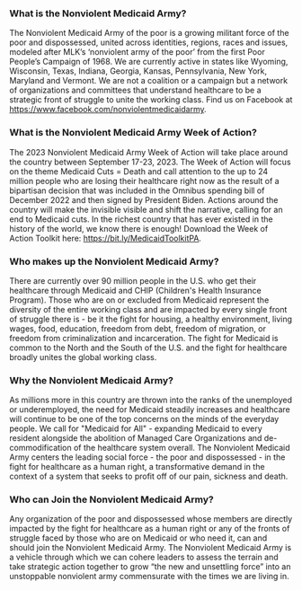 ### What is the Nonviolent Medicaid Army?

The Nonviolent Medicaid Army of the poor is a growing militant force
of the poor and dispossessed, united across identities, regions, races
and issues, modeled after MLK’s ‘nonviolent army of the poor’ from
the first Poor People’s Campaign of 1968. We are currently active in 
states like Wyoming, Wisconsin, Texas, Indiana, Georgia, Kansas, 
Pennsylvania, New York, Maryland and Vermont. We are not a coalition 
or a campaign but a network of organizations and committees that 
understand healthcare to be a strategic front of struggle
to unite the working class. Find us on Facebook at 
<https://www.facebook.com/nonviolentmedicaidarmy>.

### What is the Nonviolent Medicaid Army Week of Action?

The 2023 Nonviolent Medicaid Army Week of Action will take place 
around the country between September 17-23, 2023. The Week of Action
will focus on the theme Medicaid Cuts = Death and call attention to 
the up to 24 million people who are losing their healthcare right now
as the result of a bipartisan decision that was included in the Omnibus 
spending bill of December 2022 and then signed by President Biden. Actions 
around the country will make the invisible visible and shift the 
narrative, calling for an end to Medicaid cuts. In the richest country
that has ever existed in the history of the world, we know there
is enough! 
Download the Week of Action Toolkit here: <https://bit.ly/MedicaidToolkitPA>.

### Who makes up the Nonviolent Medicaid Army?

There are currently over 90 million people in the U.S. who get
their healthcare through Medicaid and CHIP (Children's Health
Insurance Program). Those who are on or excluded from Medicaid 
represent the diversity of the entire working class and are 
impacted by every single front of struggle there is - be it 
the fight for housing, a healthy environment, living wages, 
food, education, freedom from debt, freedom of migration, or 
freedom from criminalization and incarceration. The fight for 
Medicaid is common to the North and the South of the U.S. 
and the fight for healthcare broadly unites the global working class.


### Why the Nonviolent Medicaid Army?

As millions more in this country are thrown into the ranks of the
unemployed or underemployed, the need for Medicaid steadily increases
and healthcare will continue to be one of the top concerns
on the minds of the everyday people. We call for "Medicaid for All" - 
expanding Medicaid to every resident alongside the abolition of
Managed Care Organizations and de-commodification of the healthcare
system overall. The Nonviolent Medicaid Army centers the leading
social force - the poor and dispossessed - in the fight for healthcare
as a human right, a transformative demand in the context of a system
that seeks to profit off of our pain, sickness and death.


### Who can Join the Nonviolent Medicaid Army?

Any organization of the poor and dispossessed whose members are
directly impacted by the fight for healthcare as a human right or any
of the fronts of struggle faced by those who are on Medicaid or who
need it, can and should join the Nonviolent Medicaid Army. The
Nonviolent Medicaid Army is a vehicle through which we can cohere
leaders to assess the terrain and take strategic action together to
grow “the new and unsettling force” into an unstoppable nonviolent
army commensurate with the times we are living in.
